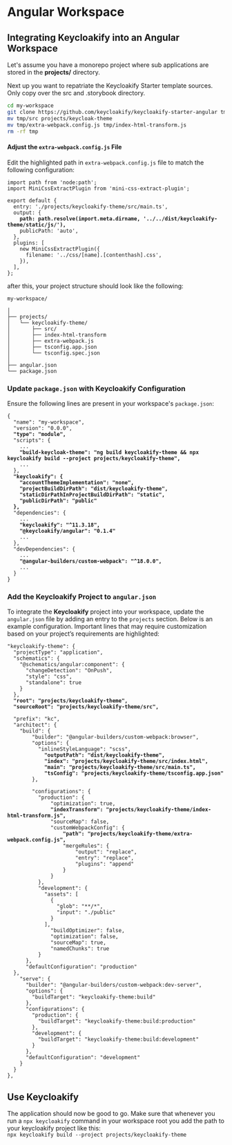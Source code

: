 # Angular Workspace

## Integrating Keycloakify into an Angular Workspace

Let's assume you have a monorepo project where sub applications are stored in the **projects/** directory.

Next up you want to repatriate the Keycloakify Starter template sources.\
Only copy over the src and .storybook directory.

```bash
cd my-workspace
git clone https://github.com/keycloakify/keycloakify-starter-angular tmp
mv tmp/src projects/keycloak-theme
mv tmp/extra-webpack.config.js tmp/index-html-transform.js
rm -rf tmp
```

#### Adjust the `extra-webpack.config.js` File

Edit the highlighted path in `extra-webpack.config.js` file to match the following configuration:

<pre class="language-javascript" data-title="extra-webpack.config.js"><code class="lang-javascript">import path from 'node:path';
import MiniCssExtractPlugin from 'mini-css-extract-plugin';

export default {
  entry: './projects/keycloakify-theme/src/main.ts',
  output: {
<strong>    path: path.resolve(import.meta.dirname, '../../dist/keycloakify-theme/static/js/'),
</strong>    publicPath: 'auto',
  },
  plugins: [
    new MiniCssExtractPlugin({
      filename: '../css/[name].[contenthash].css',
    }),
  ],
};
</code></pre>

after this, your project structure should look like the following:

```
my-workspace/

│
├── projects/
│   └── keycloakify-theme/
│       ├── src/
│       ├── index-html-transform
│       ├── extra-webpack.js
│       ├── tsconfig.app.json
│       └── tsconfig.spec.json
│
├── angular.json
└── package.json

```

### Update `package.json` with Keycloakify Configuration

Ensure the following lines are present in your workspace's `package.json`:

<pre class="language-json" data-title="package.json"><code class="lang-json">{
  "name": "my-workspace",
  "version": "0.0.0",
<strong>  "type": "module",
</strong>  "scripts": {
    ...
<strong>    "build-keycloak-theme": "ng build keycloakify-theme &#x26;&#x26; npx keycloakify build --project projects/keycloakify-theme",
</strong>    ...
  },
<strong>  "keycloakify": {
</strong><strong>    "accountThemeImplementation": "none",
</strong><strong>    "projectBuildDirPath": "dist/keycloakify-theme",
</strong><strong>    "staticDirPathInProjectBuildDirPath": "static",
</strong><strong>    "publicDirPath": "public"
</strong><strong>  },
</strong>  "dependencies": {
    ...
<strong>    "keycloakify": "^11.3.18",
</strong><strong>    "@keycloakify/angular": "0.1.4"
</strong>    ...
  },
  "devDependencies": {
    ...
<strong>    "@angular-builders/custom-webpack": "^18.0.0",
</strong>    ...
  }
}
</code></pre>

### Add the Keycloakify Project to `angular.json`

To integrate the **Keycloakify** project into your workspace, update the `angular.json` file by adding an entry to the `projects` section. Below is an example configuration. Important lines that may require customization based on your project’s requirements are highlighted:

<pre class="language-json" data-title="angular.json"><code class="lang-json">"keycloakify-theme": {
  "projectType": "application",
  "schematics": {
    "@schematics/angular:component": {
      "changeDetection": "OnPush",
      "style": "css",
      "standalone": true
    }
  },
<strong>  "root": "projects/keycloakify-theme",
</strong><strong>  "sourceRoot": "projects/keycloakify-theme/src",
</strong>  
  "prefix": "kc",
  "architect": {
    "build": {
        "builder": "@angular-builders/custom-webpack:browser",
        "options": {
          "inlineStyleLanguage": "scss",
<strong>            "outputPath": "dist/keycloakify-theme",
</strong><strong>            "index": "projects/keycloakify-theme/src/index.html",
</strong><strong>            "main": "projects/keycloakify-theme/src/main.ts",
</strong><strong>            "tsConfig": "projects/keycloakify-theme/tsconfig.app.json"
</strong>        },

        "configurations": {
          "production": {
              "optimization": true,
<strong>              "indexTransform": "projects/keycloakify-theme/index-html-transform.js",
</strong>              "sourceMap": false,
              "customWebpackConfig": {
<strong>                  "path": "projects/keycloakify-theme/extra-webpack.config.js",
</strong>                  "mergeRules": {
                      "output": "replace",
                      "entry": "replace",
                      "plugins": "append"
                  }
              }
          },
          "development": {
            "assets": [
              {
                "glob": "**/*",
                "input": "./public"
              }
            ],
              "buildOptimizer": false,
              "optimization": false,
              "sourceMap": true,
              "namedChunks": true
          }
      },
      "defaultConfiguration": "production"
  },
    "serve": {
      "builder": "@angular-builders/custom-webpack:dev-server",
      "options": {
        "buildTarget": "keycloakify-theme:build"
      },
      "configurations": {
        "production": {
          "buildTarget": "keycloakify-theme:build:production"
        },
        "development": {
          "buildTarget": "keycloakify-theme:build:development"
        }
      },
      "defaultConfiguration": "development"
    }
  }
},
</code></pre>

## Use Keycloakify

The application should now be good to go. Make sure that whenever you run a `npx keycloakify` command in your workspace root you add the path to your keycloakify project like this:\
`npx keycloakify build --project projects/keycloakify-theme`

